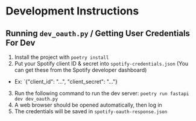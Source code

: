 # Development Instructions
## Running `dev_oauth.py` / Getting User Credentials For Dev
1. Install the project with `poetry install`
2. Put your Spotify client ID & secret into `spotify-credentials.json` (You can get these from the Spotify developer dashboard)
  - Ex: `{"client_id": "...", "client_secret": "..."}
3. Run the following command to run the dev server: `poetry run fastapi dev dev_oauth.py`
4. A web browser should be opened automatically, then log in
5. The credentials will be saved in `spotify-oauth-response.json`